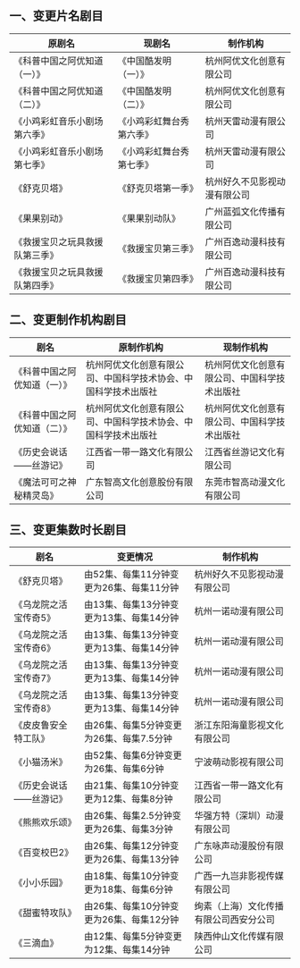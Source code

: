 ## 一、变更片名剧目
 原剧名 | 现剧名 | 制作机构 
---|---|---
 《科普中国之阿优知道（一）》 | 《中国酷发明（一）》 | 杭州阿优文化创意有限公司 
 《科普中国之阿优知道（二）》 | 《中国酷发明（二）》 | 杭州阿优文化创意有限公司 
 《小鸡彩虹音乐小剧场第六季》 | 《小鸡彩虹舞台秀第六季》 | 杭州天雷动漫有限公司 
 《小鸡彩虹音乐小剧场第七季》 | 《小鸡彩虹舞台秀第七季》 | 杭州天雷动漫有限公司 
 《舒克贝塔》 | 《舒克贝塔第一季》 | 杭州好久不见影视动漫有限公司 
 《果果别动》 | 《果果别动队》 | 广州蓝弧文化传播有限公司 
 《救援宝贝之玩具救援队第三季》 | 《救援宝贝第三季》 | 广州百逸动漫科技有限公司 
 《救援宝贝之玩具救援队第四季》 | 《救援宝贝第四季》 | 广州百逸动漫科技有限公司 
 
## 二、变更制作机构剧目
 剧名 | 原制作机构 | 现制作机构 
---|---|---
 《科普中国之阿优知道（一）》 | 杭州阿优文化创意有限公司、中国科学技术协会、中国科学技术出版社 | 杭州阿优文化创意有限公司、中国科学技术出版社 
 《科普中国之阿优知道（二）》 | 杭州阿优文化创意有限公司、中国科学技术协会、中国科学技术出版社 | 杭州阿优文化创意有限公司、中国科学技术出版社 
 《历史会说话——丝游记》 | 江西省一带一路文化有限公司 | 江西省丝游记文化有限公司 
 《魔法可可之神秘精灵岛》 | 广东智高文化创意股份有限公司 | 东莞市智高动漫文化有限公司 

## 三、变更集数时长剧目
 剧名 | 变更情况 | 制作机构 
---|---|---
 《舒克贝塔》 | 由52集、每集11分钟变更为26集、每集11分钟 | 杭州好久不见影视动漫有限公司 
 《乌龙院之活宝传奇5》 | 由13集、每集13分钟变更为13集、每集14分钟 | 杭州一诺动漫有限公司 
 《乌龙院之活宝传奇6》 | 由13集、每集13分钟变更为13集、每集14分钟 | 杭州一诺动漫有限公司 
 《乌龙院之活宝传奇7》 | 由13集、每集13分钟变更为13集、每集14分钟 | 杭州一诺动漫有限公司 
 《乌龙院之活宝传奇8》 | 由13集、每集13分钟变更为13集、每集14分钟 | 杭州一诺动漫有限公司 
 《皮皮鲁安全特工队》 | 由26集、每集5分钟变更为26集、每集7.5分钟 | 浙江东阳海童影视文化有限公司 
 《小猫汤米》 | 由52集、每集6分钟变更为26集、每集6分钟 | 宁波萌动影视有限公司 
 《历史会说话——丝游记》 | 由21集、每集10分钟变更为12集、每集8分钟 | 江西省一带一路文化有限公司 
 《熊熊欢乐颂》 | 由26集、每集2.5分钟变更为26集、每集3分钟 | 华强方特（深圳）动漫有限公司 
 《百变校巴2》 | 由26集、每集12分钟变更为26集、每集13分钟 | 广东咏声动漫股份有限公司 
 《小小乐园》 | 由18集、每集10分钟变更为18集、每集6分钟 | 广西一九岂非影视传媒有限公司 
 《甜蜜特攻队》 | 由26集、每集10分钟变更为26集、每集12分钟 | 绚素（上海）文化传播有限公司西安分公司 
 《三滴血》 | 由12集、每集5分钟变更为12集、每集14分钟 | 陕西仲山文化传媒有限公司 
